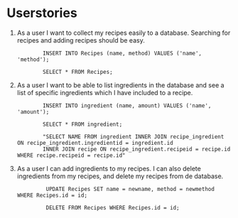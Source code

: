 # Userstories

1. As a user I want to collect my recipes easily to a database. Searching for recipes and adding recipes should be easy. 

               INSERT INTO Recipes (name, method) VALUES ('name', 'method');

               SELECT * FROM Recipes;
               
2. As a user I want to be able to list ingredients in the database and see a list of specific ingredients which I have included to a recipe.

               INSERT INTO ingredient (name, amount) VALUES ('name', 'amount');
               
               SELECT * FROM ingredient;

               "SELECT NAME FROM ingredient INNER JOIN recipe_ingredient ON recipe_ingredient.ingredientid = ingredient.id
               INNER JOIN recipe ON recipe_ingredient.recipeid = recipe.id WHERE recipe.recipeid = recipe.id"

3. As a user I can add ingredients to my recipes. I can also delete ingredients from my recipes, and delete my recipes from de database.

                UPDATE Recipes SET name = newname, method = newmethod WHERE Recipes.id = id;
                
                DELETE FROM Recipes WHERE Recipes.id = id;
 


